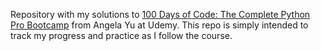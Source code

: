Repository with my solutions to [100 Days of Code: The Complete Python Pro Bootcamp](https://www.udemy.com/course/100-days-of-code/?couponCode=ST20MT111124A) from Angela Yu at Udemy. This repo is simply intended to track my progress and practice as I follow the course.